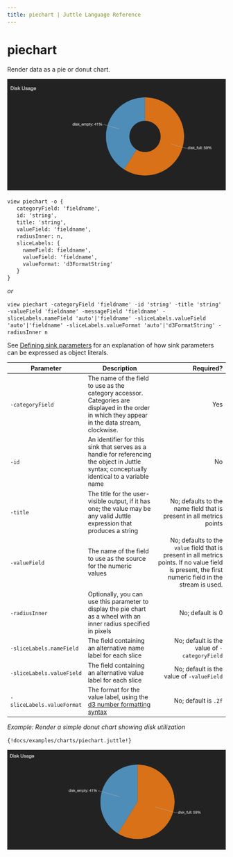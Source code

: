 ```yaml
---
title: piechart | Juttle Language Reference
---
```


piechart
========

Render data as a pie or donut chart.

![](../images/screenshots/view_piechart_donut.png)

```
view piechart -o {
   categoryField: 'fieldname',
   id: 'string',
   title: 'string',
   valueField: 'fieldname',
   radiusInner: n,
   sliceLabels: {
     nameField: fieldname',
     valueField: 'fieldname',
     valueFormat: 'd3FormatString'
   }
}
```

*or*

```
view piechart -categoryField 'fieldname' -id 'string' -title 'string' -valueField 'fieldname' -messageField 'fieldname' -sliceLabels.nameField 'auto'|'fieldname' -sliceLabels.valueField 'auto'|'fieldname' -sliceLabels.valueFormat 'auto'|'d3FormatString' -radiusInner n
```

See [Defining sink parameters](../index.md#defining-view-parameters) for an explanation of how sink parameters can be expressed as object literals.

Parameter  |  Description  |  Required?
---------- | ------------- | ---------:
`-categoryField` |  The name of the field to use as the category accessor. Categories are displayed in the order in which they appear in the data stream, clockwise.  |  Yes
`-id`  |  An identifier for this sink that serves as a handle for referencing the object in Juttle syntax; conceptually identical to a variable name  | No
`-title`  |  The title for the user-visible output, if it has one; the value may be any valid Juttle expression that produces a string  |  No; defaults to the name field that is present in all metrics points
`-valueField`  |  The name of the field to use as the source for the numeric values  |  No; defaults to the `value` field that is present in all metrics points. If no value field is present, the first numeric field in the stream is used.
`-radiusInner`  |  Optionally, you can use this parameter to display the pie chart as a wheel with an inner radius specified in pixels  |  No; default is 0
`-sliceLabels.nameField`  |  The field containing an alternative name label for each slice  |  No; default is the value of `-categoryField`
`-sliceLabels.valueField` | The field containing an alternative value label for each slice | No; default is the value of `-valueField`
`-sliceLabels.valueFormat`  |  The format for the value label, using the [d3 number formatting syntax](https://github.com/mbostock/d3/wiki/Formatting)  |  No; default is `.2f`

_Example: Render a simple donut chart showing disk utilization_ 

```
{!docs/examples/charts/piechart.juttle!}
```

![](../images/screenshots/view_piechart.png)

